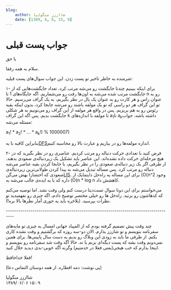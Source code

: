 ```yaml
---
blog:
    author: شااززز منگولیا
    date: [1389, 6, 6, 15, 9]
---
```

# جواب پست قبلی

<div class="cnt">
<p>یا حق</p>
<p>سلام به همه رفقا.</p>
<p>شرمنده به خاطر تاخیر تو پست زدن. این جواب سوال‌های پست قبلیه:</p>
<p>۱- برای اینکه ببینیم چندتا جایگشت رو می‌شه مرتب کرد،‌ تعداد جایگشت‌هایی که از جایگشت مرتب شده می‌شه به اون‌ها رفت رو می‌شماریم. اگه جایگاه‌های 1 تا n رو به عنوان راس و هر کارت رو به عنوان یک یال در نظر بگیریم، به یک گراف می‌رسیم. حالا تو این گراف هر دو راسی که تو یک مولفه باشند رو می‌شه جابجا کرد، بدون اینکه بقیه رئوس رو به هم بریزیم. پس در واقع هر مولفه از این گراف رو می‌تونیم به هر شکلی جایگشت بدیم. پس اگه این گراف k تا مولفه با اندازه‌های a<sub>1</sub>تا a<sub>k</sub>داشته باشه، جواب مسئله می‌شه:</p>
<p>a<sub>1</sub>! * a<sub>2</sub>! * ... * a<sub>k</sub>!) % 1000007)</p>
<p>بنابراین کافیه با یه<a href="http://fa.wikipedia.org/wiki/%D8%A7%D9%84%DA%AF%D9%88%D8%B1%DB%8C%D8%AA%D9%85_%D8%AC%D8%B3%D8%AA%D8%AC%D9%88%DB%8C_%D8%A7%D9%88%D9%84_%D8%B9%D9%85%D9%82" title="الگوریتم جستجوی اول عمق">DFS</a>اندازه مولفه‌ها رو در بیاریم و عبارت بالا رو محاسبه کنیم.</p>
<p>۲- فرض کنید با تعدادی حرکت دنباله رو مرتب کردیم. عناصری رو در نظر بگیرید که در هیچ مرحله‌ای حرکت داده نشده‌اند. این عناصر باید تشکیل یک زیردنباله‌ی صعودی بدهند. از طرفی اگر یک زیر دنباله‌ی صعودی را در نظر بگیریم، با جابجا کردن بقیه عناصر می‌شه دنباله رو مرتب کرد. پس مساله تبدیل می‌شه به پیدا کردن طولانی‌ترین زیردنباله‌ی صعودی که اختصارا بهش می‌گن<a href="http://fa.wikipedia.org/wiki/%D8%B7%D9%88%D9%84%D8%A7%D9%86%DB%8C%E2%80%8C%D8%AA%D8%B1%DB%8C%D9%86_%D8%B2%DB%8C%D8%B1%D8%B1%D8%B4%D8%AA%D9%87_%D8%B5%D8%B9%D9%88%D8%AF%DB%8C" target="_blank" title="طولانی‌ترین زیررشته صعودی">LIS</a>. برای این مساله یه راه‌حل داینمایک از (O(n^2 وجود داره که با یه ایده‌ی جالب می‌شه به (O(n * log n کاهشش داد.</p>
<p>می‌خواستم برای این دوتا سوال تست‌دیتا درست کنم ولی وقت نشد. اما توصیه می‌کنم که کدهاشون رو بزنید. راه‌حل ها رو خیلی مختصر توضیح دادم، اگه چیزی رو نفهمیدید تو نظرات بپرسید. (بلاخره باید یه جوری آمار نظرها بالا بره!).</p>
<p>----------------------------------------------------------------------------------</p>
<p>چند وقت پیش تصمیم گرفته بودم که از المپیاد جهانی امسال یه چیزی تو مایه‌های سفرنامه بنویسم و تو شاززز بذارم. الان دو-سه روزه که برگشتیم و وقت نشده کاری بکنم. از طرفی ما باید به زودی این وبلاگ رو بدیم به دست سال پایینی‌ها. برای همین نمی‌دونم وقت بشه که پست دیگه‌ای بزنم یا نه. حالا اگه وقت شد سفرنامه رو بنویسم و اینجا بذارم که خب هیجی(یعنی فعلا در خدمتیم) وگرنه اگه خوبی-بدی دیدید حلال کنید.</p>
<p>فعلا خداحافظ!</p>
<p>(پی نوشت: دمه افطاره. از همه دوستان التماس دعا)</p>
</div>

<div class="blog-info">
    <div class="blog-author">شااززز منگولیا</div>
    <div class="blog-date">۱۳۸۹/۰۶/۰۶ ۱۵:۰۹</div>
</div>

